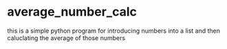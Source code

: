 # average_number_calc

this is a simple python program for introducing numbers into a list and then caluclating the average of those numbers
